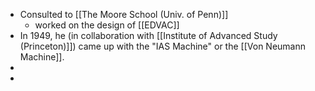 - Consulted to [[The Moore School (Univ. of Penn)]]
	- worked on the design of [[EDVAC]]
- In 1949, he (in collaboration with [[Institute of Advanced Study (Princeton)]]) came up with the "IAS Machine" or the [[Von Neumann Machine]].
-
-